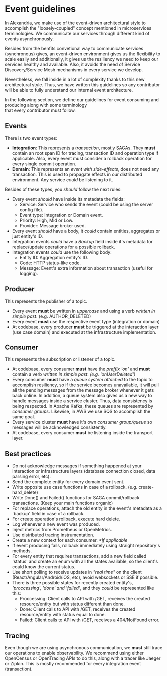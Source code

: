 # Event guidelines

In Alexandria, we make use of the event-driven architectural style to accomplish the "loosely-coupled" concept mentioned 
in microservices terminologies. We communicate our services through different kind of events asynchronously.

Besides from the benfits convetional way to communicate services (synchronous) gives, an event-driven environment gives us 
the flexibility to scale easily and additionally, it gives us the resiliency we need to keep our services healthy 
and available. Also, it avoids the need of Service Discovery/Service Mesh mechanisms in every service we develop.

Nevertheless, we fall inside in a lot of complexity thanks to this new architectural style. Thus, we have written 
this guidelines so any contributor will be able to fully understand our internal event architecture.

In the following section, we define our guidelines for event consuming and producing along with some terminology  
that every contributor must follow.

## Events
There is two event types:
- **Integration**: This represents a _transaction_, mostly SAGAs. They **must** contain an root span ID for tracing,
transaction ID and operation type if applicable. Also, every event must consider a rollback operation for 
every single commit operation.
- **Domain**: This represents an _event with side-effects_, does not need any transaction. This is used
to propagate effects in our distributed environment. Any service _could_ be listening to it.

Besides of these types, you _should_ follow the next rules:
- Every event _should_ have inside its metadata the fields: 
    - Service: Service who sends the event (could be using the server config file).
    - Event type: Integration or Domain event.
    - Priority: High, Mid or Low.
    - Provider: Message broker used.
- Every event _should_ have a body, it _could_ contain entities, aggregates or just entity's ID.
- Integration events _could_ have a _Backup_ field inside it's metadata for replace/update operations for 
a possible rollback.
- Integration events _could_ use the following body:
  - Entity ID: Aggregation entity's ID.
  - Code: HTTP status-like code.
  - Message: Event's extra information about transaction (useful for logging).

## Producer
This represents the publisher of a topic.
- Every event **must** be written in _uppercase_ and using a verb _written in simple past_. (e.g.  AUTHOR_DELETED)
- Every event **must** use the respective event type (integration or domain)
- At codebase, every producer **must** be triggered at the interaction layer (use case domain) and executed at the 
infrastructure implementation.

## Consumer
This represents the subscription or listener of a topic.
-  At codebase, every consumer **must** have the _preffix 'on'_ and **must** contain a verb _written in simple past_.
_(e.g. 'onUserDeleted')_
-  Every consumer **must** have a _queue system attached_ to the topic to accomplish resiliency, so if the service 
becomes unavailable, it will pull all the pending messages from the message broker whenever it gets back online.
In addition, a queue system also gives us a new way to handle messages inside a service cluster. Thus, data consistency 
is being respected.
In Apache Kafka, these queues are represented by _consumer groups_. Likewise, in AWS we use SQS to accomplish the same 
goal.
- Every service cluster **must** have it's own _consumer group/queue_ so messages will be acknowledged consistently.
- At codebase, every consumer **must** be listening inside the transport layer.

## Best practices
- Do not acknowledge messages if something happened at your interaction or infrastructure layers 
(database connection closed, data parsing error, etc).
- Send the complete entity for every domain event sent.
- Write opposite use case functions in case of a rollback. (e.g. create-hard_delete)
- Write Done() and Failed() functions for SAGA commit/rollback transactions. (Keep your main functions organic)
- For replace operations, attach the old entity in the event's metadata as a 'backup' field in case of a rollback.
- For create operation's rollback, execute hard delete.
- Log whenever a new event was produced.
- Inject metrics from Prometheus or OpenMetrics.
- Use distributed tracing instrumentation.
- Create a new context for each consumer. _*If applicable_
- If event producing fails, rollback immediately using straight repository's methods.
- For every entity that requires transactions, add a new field called 'status' and create an enum with all the 
states available, so the client's could know the current status.
- Use short polling to receive updates in _"real time"_ on the client (React/Angular/Android/iOS, etc),
avoid websockets or SSE if possible.
- There is three possible states for recently created entity's, _'proccessing', 'done' and 'failed'_,
and they _could_ be represented like this:
  - Proccessing: Client calls to API with /GET, receives the created resource/entity but with status different than done.
  - Done: Client calls to API with /GET, receives the created resource/entity with status equal to done.
  - Failed: Client calls to API with /GET, receives a 404/NotFound error.

## Tracing
Even though we are using asynchronous communication, we **must** still trace our operations to enable observability.
We recommend using either OpenCensus or OpenTracing APIs to do this, along with a tracer like Jaeger or Zipkin.
This is mostly recommended for every integration event (transaction).
